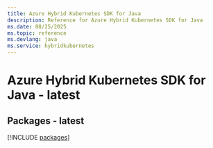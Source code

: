 ```yaml
---
title: Azure Hybrid Kubernetes SDK for Java
description: Reference for Azure Hybrid Kubernetes SDK for Java
ms.date: 08/25/2025
ms.topic: reference
ms.devlang: java
ms.service: hybridkubernetes
---
```

# Azure Hybrid Kubernetes SDK for Java - latest
## Packages - latest
[!INCLUDE [packages](hybrid-kubernetes-index.md)]